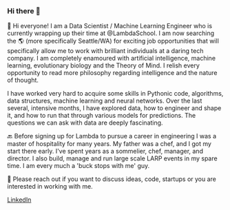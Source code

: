 ### Hi there 👋


:dragon_face: Hi everyone! I am a Data Scientist / Machine Learning Engineer who is currently wrapping up their time at @LambdaSchool. 
I am now searching the :earth_americas: (more specifically Seattle/WA) for exciting job opportunities that will specifically allow me to work with brilliant individuals at a daring tech company. I am completely enamoured with artificial intelligence, machine learning, evolutionary biology and the Theory of Mind. I relish every opportunity to read more philosophy regarding intelligence and the nature of thought.

I have worked very hard to acquire some skills in Pythonic code, algorithms, data structures, machine learning and neural networks. Over the last several, intensive months, I have explored data, how to engineer and shape it, and how to run that through various models for predictions. The questions we can ask with data are deeply fascinating.

:back: Before signing up for Lambda to pursue a career in engineering I was a master of hospitality for many years. My father was a chef, and I got my start there early. I've spent years as a sommelier,  chef, manager, and director. I also build, manage and run large scale LARP events in my spare time. I am every much a 'buck stops with me' guy.

:calling: Please reach out if you want to discuss ideas, code, startups or you are interested in working with me. 

[LinkedIn](https://www.linkedin.com/in/robdbennett-tech/)


<!--
**RobDBennett/RobDBennett** is a ✨ _special_ ✨ repository because its `README.md` (this file) appears on your GitHub profile.

Here are some ideas to get you started:

- 🔭 I’m currently working on ...
- 🌱 I’m currently learning ...
- 👯 I’m looking to collaborate on ...
- 🤔 I’m looking for help with ...
- 💬 Ask me about ...
- 📫 How to reach me: ...
- 😄 Pronouns: ...
- ⚡ Fun fact: ...
-->
